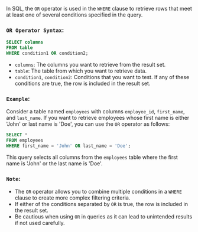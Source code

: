 In SQL, the `OR` operator is used in the `WHERE` clause to retrieve rows that meet at least one of several conditions specified in the query.

### `OR Operator Syntax`:

```sql
SELECT columns
FROM table
WHERE condition1 OR condition2;
```

- `columns`: The columns you want to retrieve from the result set.
- `table`: The table from which you want to retrieve data.
- `condition1`, `condition2`: Conditions that you want to test. If any of these conditions are true, the row is included in the result set.

### `Example`:

Consider a table named `employees` with columns `employee_id`, `first_name`, and `last_name`. If you want to retrieve employees whose first name is either 'John' or last name is 'Doe', you can use the `OR` operator as follows:

```sql
SELECT *
FROM employees
WHERE first_name = 'John' OR last_name = 'Doe';
```

This query selects all columns from the `employees` table where the first name is 'John' or the last name is 'Doe'.

### `Note`:

- The `OR` operator allows you to combine multiple conditions in a `WHERE` clause to create more complex filtering criteria.
- If either of the conditions separated by `OR` is true, the row is included in the result set.
- Be cautious when using `OR` in queries as it can lead to unintended results if not used carefully.
